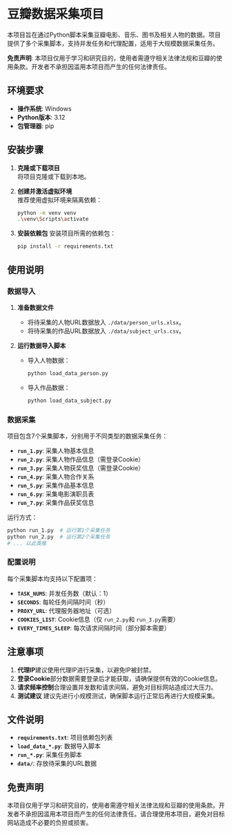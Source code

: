 # 豆瓣数据采集项目

本项目旨在通过Python脚本采集豆瓣电影、音乐、图书及相关人物的数据。项目提供了多个采集脚本，支持并发任务和代理配置，适用于大规模数据采集任务。

**免责声明**: 本项目仅用于学习和研究目的，使用者需遵守相关法律法规和豆瓣的使用条款。开发者不承担因滥用本项目而产生的任何法律责任。

## 环境要求

- **操作系统**: Windows
- **Python版本**: 3.12
- **包管理器**: pip

## 安装步骤

1. **克隆或下载项目**  
   将项目克隆或下载到本地。

2. **创建并激活虚拟环境**  
   推荐使用虚拟环境来隔离依赖：
   ```bash
   python -m venv venv
   .\venv\Scripts\activate
   ```

3. **安装依赖包**
   安装项目所需的依赖包：
   ```bash
   pip install -r requirements.txt
   ```

## 使用说明

### 数据导入

1. **准备数据文件**

   - 将待采集的人物URL数据放入 `./data/person_urls.xlsx`。
   - 将待采集的作品URL数据放入 `./data/subject_urls.csv`。

2. **运行数据导入脚本**

   - 导入人物数据：
     ```bash
     python load_data_person.py
     ```
   - 导入作品数据：
     ```bash
     python load_data_subject.py
     ```

### 数据采集

项目包含7个采集脚本，分别用于不同类型的数据采集任务：

- **`run_1.py`**: 采集人物基本信息
- **`run_2.py`**: 采集人物作品信息（需登录Cookie）
- **`run_3.py`**: 采集人物获奖信息（需登录Cookie）
- **`run_4.py`**: 采集人物合作关系
- **`run_5.py`**: 采集作品基本信息
- **`run_6.py`**: 采集电影演职员表
- **`run_7.py`**: 采集作品获奖信息

运行方式：

```bash
python run_1.py  # 运行第1个采集任务
python run_2.py  # 运行第2个采集任务
# ... 以此类推
```

### 配置说明

每个采集脚本均支持以下配置项：

- **`TASK_NUMS`**: 并发任务数（默认：1）
- **`SECONDS`**: 每轮任务间隔时间（秒）
- **`PROXY_URL`**: 代理服务器地址（可选）
- **`COOKIES_LIST`**: Cookie信息（仅 `run_2.py`和 `run_3.py`需要）
- **`EVERY_TIMES_SLEEP`**: 每次请求间隔时间（部分脚本需要）

## 注意事项

1. **代理IP**建议使用代理IP进行采集，以避免IP被封禁。
2. **登录Cookie**部分数据需要登录后才能获取，请确保提供有效的Cookie信息。
3. **请求频率控制**合理设置并发数和请求间隔，避免对目标网站造成过大压力。
4. **测试建议**
   建议先进行小规模测试，确保脚本运行正常后再进行大规模采集。

## 文件说明

- **`requirements.txt`**: 项目依赖包列表
- **`load_data_*.py`**: 数据导入脚本
- **`run_*.py`**: 采集任务脚本
- **`data/`**: 存放待采集的URL数据

## 免责声明

本项目仅用于学习和研究目的，使用者需遵守相关法律法规和豆瓣的使用条款。开发者不承担因滥用本项目而产生的任何法律责任。请合理使用本项目，避免对目标网站造成不必要的负担或损害。